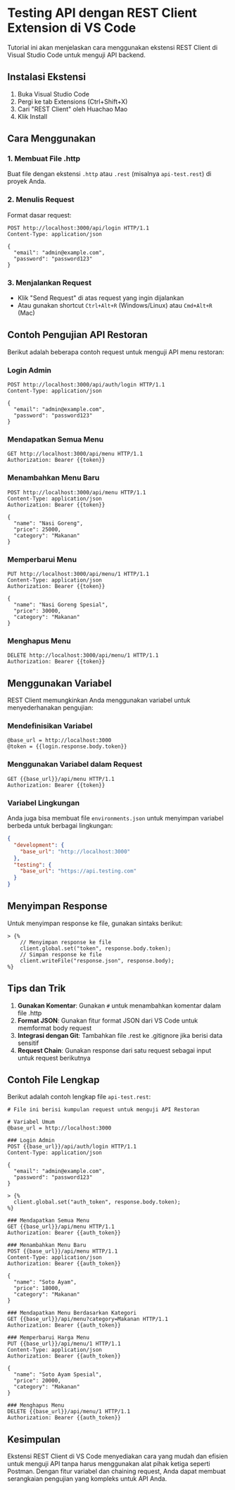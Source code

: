 # Testing API dengan REST Client Extension di VS Code

Tutorial ini akan menjelaskan cara menggunakan ekstensi REST Client di Visual Studio Code untuk menguji API backend.

## Instalasi Ekstensi

1. Buka Visual Studio Code
2. Pergi ke tab Extensions (Ctrl+Shift+X)
3. Cari "REST Client" oleh Huachao Mao
4. Klik Install

## Cara Menggunakan

### 1. Membuat File .http
Buat file dengan ekstensi `.http` atau `.rest` (misalnya `api-test.rest`) di proyek Anda.

### 2. Menulis Request

Format dasar request:

```
POST http://localhost:3000/api/login HTTP/1.1
Content-Type: application/json

{
  "email": "admin@example.com",
  "password": "password123"
}
```

### 3. Menjalankan Request

- Klik "Send Request" di atas request yang ingin dijalankan
- Atau gunakan shortcut `Ctrl+Alt+R` (Windows/Linux) atau `Cmd+Alt+R` (Mac)

## Contoh Pengujian API Restoran

Berikut adalah beberapa contoh request untuk menguji API menu restoran:

### Login Admin
```
POST http://localhost:3000/api/auth/login HTTP/1.1
Content-Type: application/json

{
  "email": "admin@example.com",
  "password": "password123"
}
```

### Mendapatkan Semua Menu
```
GET http://localhost:3000/api/menu HTTP/1.1
Authorization: Bearer {{token}}
```

### Menambahkan Menu Baru
```
POST http://localhost:3000/api/menu HTTP/1.1
Content-Type: application/json
Authorization: Bearer {{token}}

{
  "name": "Nasi Goreng",
  "price": 25000,
  "category": "Makanan"
}
```

### Memperbarui Menu
```
PUT http://localhost:3000/api/menu/1 HTTP/1.1
Content-Type: application/json
Authorization: Bearer {{token}}

{
  "name": "Nasi Goreng Spesial",
  "price": 30000,
  "category": "Makanan"
}
```

### Menghapus Menu
```
DELETE http://localhost:3000/api/menu/1 HTTP/1.1
Authorization: Bearer {{token}}
```

## Menggunakan Variabel

REST Client memungkinkan Anda menggunakan variabel untuk menyederhanakan pengujian:

### Mendefinisikan Variabel
```
@base_url = http://localhost:3000
@token = {{login.response.body.token}}
```

### Menggunakan Variabel dalam Request
```
GET {{base_url}}/api/menu HTTP/1.1
Authorization: Bearer {{token}}
```

### Variabel Lingkungan
Anda juga bisa membuat file `environments.json` untuk menyimpan variabel berbeda untuk berbagai lingkungan:

```json
{
  "development": {
    "base_url": "http://localhost:3000"
  },
  "testing": {
    "base_url": "https://api.testing.com"
  }
}
```

## Menyimpan Response

Untuk menyimpan response ke file, gunakan sintaks berikut:

```
> {%
    // Menyimpan response ke file
    client.global.set("token", response.body.token);
    // Simpan response ke file
    client.writeFile("response.json", response.body);
%}
```

## Tips dan Trik

1. **Gunakan Komentar**: Gunakan `#` untuk menambahkan komentar dalam file .http
2. **Format JSON**: Gunakan fitur format JSON dari VS Code untuk memformat body request
3. **Integrasi dengan Git**: Tambahkan file .rest ke .gitignore jika berisi data sensitif
4. **Request Chain**: Gunakan response dari satu request sebagai input untuk request berikutnya

## Contoh File Lengkap

Berikut adalah contoh lengkap file `api-test.rest`:

```
# File ini berisi kumpulan request untuk menguji API Restoran

# Variabel Umum
@base_url = http://localhost:3000

### Login Admin
POST {{base_url}}/api/auth/login HTTP/1.1
Content-Type: application/json

{
  "email": "admin@example.com",
  "password": "password123"
}

> {% 
  client.global.set("auth_token", response.body.token);
%}

### Mendapatkan Semua Menu
GET {{base_url}}/api/menu HTTP/1.1
Authorization: Bearer {{auth_token}}

### Menambahkan Menu Baru
POST {{base_url}}/api/menu HTTP/1.1
Content-Type: application/json
Authorization: Bearer {{auth_token}}

{
  "name": "Soto Ayam",
  "price": 18000,
  "category": "Makanan"
}

### Mendapatkan Menu Berdasarkan Kategori
GET {{base_url}}/api/menu?category=Makanan HTTP/1.1
Authorization: Bearer {{auth_token}}

### Memperbarui Harga Menu
PUT {{base_url}}/api/menu/1 HTTP/1.1
Content-Type: application/json
Authorization: Bearer {{auth_token}}

{
  "name": "Soto Ayam Spesial",
  "price": 20000,
  "category": "Makanan"
}

### Menghapus Menu
DELETE {{base_url}}/api/menu/1 HTTP/1.1
Authorization: Bearer {{auth_token}}
```

## Kesimpulan

Ekstensi REST Client di VS Code menyediakan cara yang mudah dan efisien untuk menguji API tanpa harus menggunakan alat pihak ketiga seperti Postman. Dengan fitur variabel dan chaining request, Anda dapat membuat serangkaian pengujian yang kompleks untuk API Anda.